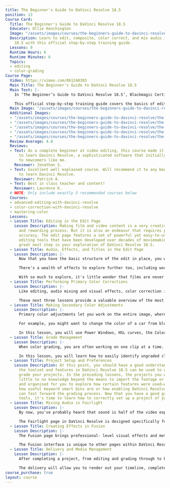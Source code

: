```yaml
---
title: The Beginner's Guide to DaVinci Resolve 18.5
position: 13
Course Card:
  Title: The Beginner's Guide to DaVinci Resolve 18.5
  Educator: Ollie Kenchington
  Image: "/assets/images/courses/the-beginners-guide-to-davinci-resolve/the-beginners-guide-to-davinci-resolve.jpg"
  Description: Learn to edit, composite, color correct, and mix audio in DaVinci Resolve
    18.5 with this official step-by-step training guide.
  Lessons: 9
  Runtime Hours: 6
  Runtime Minutes: 6
  Topics:
  - editing
  - color-grading
Course Page:
  Video: https://vimeo.com/861248303
  Main Title: The Beginner's Guide to DaVinci Resolve 18.5
  Main Text: |-
    In ‘The Beginner’s Guide to DaVinci Resolve 18.5’, Blackmagic Certified Trainer, Ollie Kenchington, teaches editors, artists, and students how to edit, composite, color correct, and mix audio in DaVinci Resolve. All you need is a Mac or Windows computer, the free download version of DaVinci Resolve 18.5, and a passion to learn.

    This official step-by-step training guide covers the basics of editing, visual effects, motion graphics, color correction, and audio so you can quickly get to grips with this ubiquitous software. You will learn all you need to take the optional Blackmagic Certified Professional exam, plus Ollie has added in additional content that shines a light on the most exciting new additions in 18.5.
  Main Image: "/assets/images/courses/the-beginners-guide-to-davinci-resolve/the-beginners-guide-to-davinci-resolve-1.jpg"
  Additional Images:
  - "/assets/images/courses/the-beginners-guide-to-davinci-resolve/the-beginners-guide-to-davinci-resolve-2.jpg"
  - "/assets/images/courses/the-beginners-guide-to-davinci-resolve/the-beginners-guide-to-davinci-resolve-3.jpg"
  - "/assets/images/courses/the-beginners-guide-to-davinci-resolve/the-beginners-guide-to-davinci-resolve-4.jpg"
  - "/assets/images/courses/the-beginners-guide-to-davinci-resolve/the-beginners-guide-to-davinci-resolve-5.jpg"
  - "/assets/images/courses/the-beginners-guide-to-davinci-resolve/the-beginners-guide-to-davinci-resolve-6.jpg"
  Review Average: 4.8
  Reviews:
  - Text: As a complete beginner at video editing, this course made it easy and enjoyable
      to learn Davinci Resolve, a sophisticated software that initially looks overwhelming
      to newcomers like me.
    Reviewer: Jonathan S.
  - Text: Excellent well explained course. Will recommend it to any beginner wanting
      to learn Davinci Resolve.
    Reviewer: Patrick A.
  - Text: Best in class teacher and content!
    Reviewer: Laurence K.
  # NOTE: Only include exactly 3 recommended courses below
  Courses:
  - advanced-editing-with-davinci-resolve
  - color-correction-with-davinci-resolve
  - mastering-color
  Lessons:
  - Lesson Title: Editing in the Edit Page
    Lesson Description: Making film and video content is a very creative, exciting,
      and rewarding process. But it is also an endeavor that requires precision and
      accuracy. The edit page features a set of powerful yet easy-to-use nonlinear
      editing tools that have been developed over decades of moviemaking and is a
      great next step in your exploration of DaVinci Resolve 18.5.
  - Lesson Title: Audio, Effects, and Titles in the Edit Page
    Lesson Description: |-
      Now that you have the basic structure of the edit in place, you will learn how to take it to the next level by editing in voiceover and sound effects, and then mixing the audio together using the edit page's audio tools. Then you'll look at refining the timeline further by exploring some tricks that many editors often employ to quickly replace shots, adjust clip playback speed, and change shot size.

      There's a wealth of effects to explore further too, including working with video transitions and filters and the library of Fusion title templates.

      With so much to explore, it's little wonder that films are never really finished; it's just that the filmmakers run out of time or money or both.
  - Lesson Title: Performing Primary Color Corrections
    Lesson Description: |-
      Like editing, audio mixing and visual effects, color correction is an art form that takes time to learn and master. Color is an incredibly powerful creative tool that can define the style and convey the mood of your film. If you give yourself the time to practice and learn, you'll be able to master this exciting skill and create images that look amazing!

      These next three lessons provide a valuable overview of the most important color-correction tools to get you comfortable with how they work. You'll learn about the primary corrector, secondary adjustments, nodes, and even applying DaVinci Resolve FX for special effects. You'll use the same tools that Hollywood's top colorists use to correct and finish the biggest blockbuster films, episodic television shows, and commercials. Experience is key, and with so many controls at your fingertips, these lessons will give you the start you need toward learning this creative skill.
  - Lesson Title: Making Secondary Color Adjustments
    Lesson Description: |-
      Primary color adjustments let you work on the entire image, whereas secondary adjustments let you isolate and work on specific parts of an image.

      For example, you might want to change the color of a car from blue to red without affecting the rest of the shot, add warmth and saturation to an actor's skin, or lower the shine on someone's forehead. DaVinci Resolve features many powerful tools to make these adjustments.

      In this lesson, you will use Power Windows, HSL curves, the Color Warper, and the Qualifier to isolate elements based on their color and shape. You will then use the tracker to follow a moving face and eyes, so your color correction follows them through the shot.
  - Lesson Title: Grade Management
    Lesson Description: |-
      When color grading, you are often working on one clip at a time. Timelines, however, can contain hundreds of clips, each containing their own grade. So, organising and managing the grades is an important process because it ensures that no grade is missed and can save you time. For example, if you have several shots from the same scene, after performing a grade on one shot it could be copied and pasted onto multiple clips in the timeline. You also spend time grading to a specific look that you want. This look may be used repeatedly because grades can be saved, exported, and imported into different projects.

      In this lesson, you will learn how to easily identify ungraded clips, copy and paste grades, save grades using stills, match clips to stills, use and save LUTs, and preview them to help make creative decisions.
  - Lesson Title: Project Setup and Preferences
    Lesson Description: At this point, you should have a good understanding of how
      the toolset and features in DaVinci Resolve 18.5 can be used to edit and color
      grade your projects. In the preceding lessons, the projects you worked on required
      little to no knowledge beyond the means to import the footage or were set up
      and organised for you to explore how certain features were used—whether it was
      how useful keyword smart bins are or how enabling DaVinci Resolve Color Management
      can fast forward the grading process. Now that you have a good grasp of these
      tools, it's time to learn how to correctly set up a project of your own.
  - Lesson Title: Mixing Audio in Fairlight
    Lesson Description: |-
      By now, you've probably heard that sound is half of the video experience. In the words of George Lucas, "Filmmakers should focus on making sure the soundtracks are really the best they can possibly be. Because in terms of an investment, sound is where you get the most bang for your buck."

      The Fairlight page in DaVinci Resolve is designed specifically for audio to accompany pictures, realising cinematic-quality sound for your productions. Most importantly, since it is built right into your editing, grading, and visual effects application, you can freely refine the edit, visual effects, color, and sound mix, right up until the time of your final delivery. That integration is what makes DaVinci Resolve a game changer for filmmakers.
  - Lesson Title: Creating Effects in Fusion
    Lesson Description: |-
      The Fusion page brings professional- level visual effects and motion graphics tools into the timeline of your edit. Whether you are a video editor, colorist, or finishing artist, Fusion offers node-based compositing to any project. And, since the Fusion page is integrated within DaVinci Resolve, there is no need to render out shots and manage projects in multiple applications. As you will soon discover, nodes are a faster way to work than traditional layer-based software when producing intricate shots.

      The Fusion interface is unique to other pages within DaVinci Resolve and while it may take some time to master, once you do you will be treated to an expansive toolkit and able to tackle any problem.
  - Lesson Title: Delivery and Media Management
    Lesson Description: |-
      After completing a project, from editing and grading through to building motion graphics and mastering the audio, there are two final elements to consider: the delivery and the archive.

      The delivery will allow you to render out your timeline, complete with grades, effects, and audio wrapped in a single file of your choosing. Archiving will allow you to save your media and projects so that opening an older project in the future will be easier and not take up too much drive space.
course_purchase: true
layout: course
---
```


